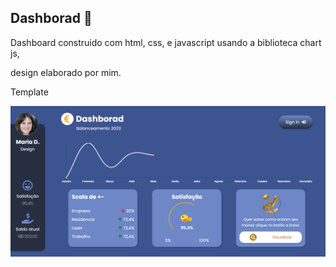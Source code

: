 ## Dashborad :rocket:



Dashboard construido com html, css, e javascript usando a biblioteca chart js,

design elaborado por mim.



Template

![template](assets/template.png)